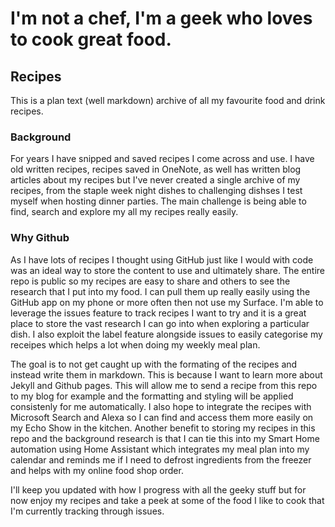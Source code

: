 # I'm not a chef, I'm a geek who loves to cook great food.

## Recipes
This is a plan text (well markdown) archive of all my favourite food and drink recipes.

### Background
For years I have snipped and saved recipes I come across and use. I have old written recipes, recipes saved in OneNote, as well has written blog articles about my recipes but I've never created a single archive of my recipes, from the staple week night dishes to challenging dishses I test myself when hosting dinner parties. The main challenge is being able to find, search and explore my all my recipes really easily.

### Why Github
As I have lots of recipes I thought using GitHub just like I would with code was an ideal way to store the content to use and ultimately share. The entire repo is public so my recipes are easy to share and others to see the research that I put into my food. I can pull them up really easily using the GitHub app on my phone or more often then not use my Surface. I'm able to leverage the issues feature to track recipes I want to try and it is a great place to store the vast research I can go into when exploring a particular dish. I also exploit the label feature alongside issues to easily categorise my receipes which helps a lot when doing my weekly meal plan.

The goal is to not get caught up with the formating of the recipes and instead write them in markdown. This is because I want to learn more about Jekyll and Github pages. This will allow me to send a recipe from this repo to my blog for example and the formatting and styling will be applied consistenly for me automatically. I also hope to integrate the recipes with Microsoft Search and Alexa so I can find and access them more easily on my Echo Show in the kitchen. Another benefit to storing my recipes in this repo and the background research is that I can tie this into my Smart Home automation using Home Assistant which integrates my meal plan into my calendar and reminds me if I need to defrost ingredients from the freezer and helps with my online food shop order. 

I'll keep you updated with how I progress with all the geeky stuff but for now enjoy my recipes and take a peek at some of the food I like to cook that I'm currently tracking through issues.
